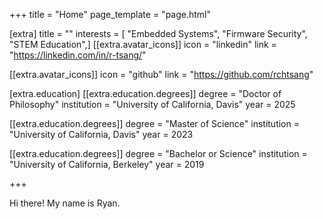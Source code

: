 +++
title = "Home"
page_template = "page.html"

[extra]
title = ""
interests = [ "Embedded Systems", "Firmware Security", "STEM Education",]
[[extra.avatar_icons]]
icon = "linkedin"
link = "https://linkedin.com/in/r-tsang/"

[[extra.avatar_icons]]
icon = "github"
link = "https://github.com/rchtsang"

[extra.education]
[[extra.education.degrees]]
degree = "Doctor of Philosophy"
institution = "University of California, Davis"
year = 2025

[[extra.education.degrees]]
degree = "Master of Science"
institution = "University of California, Davis"
year = 2023

[[extra.education.degrees]]
degree = "Bachelor or Science"
institution = "University of California, Berkeley"
year = 2019


+++

Hi there! My name is Ryan.

























































































